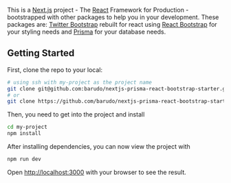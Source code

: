 This is a [Next.js](https://nextjs.org/) project - The [React](https://reactjs.org/) Framework for Production - bootstrapped with other packages to help you in your development. These packages are: [Twitter Bootstrap](https://getbootstrap.com/docs/5.0/getting-started/introduction/) rebuilt for react using [React Bootstrap](https://react-bootstrap.github.io/) for your styling needs and [Prisma](https://www.prisma.io/) for your database needs.

## Getting Started

First, clone the repo to your local:

```bash
# using ssh with my-project as the project name
git clone git@github.com:barudo/nextjs-prisma-react-bootstrap-starter.git my-project
# or
git clone https://github.com/barudo/nextjs-prisma-react-bootstrap-starter.git my-project
```

Then, you need to get into the project and install

```bash
cd my-project
npm install
```

After installing dependencies, you can now view the project with

```bash
npm run dev
```

Open [http://localhost:3000](http://localhost:3000) with your browser to see the result.

